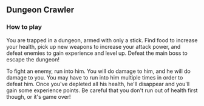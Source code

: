 ## Dungeon Crawler

### How to play

You are trapped in a dungeon, armed with only a stick. Find food to increase your health, pick up new weapons to increase your attack power, and defeat enemies to gain experience and level up. Defeat the main boss to escape the dungeon!

To fight an enemy, run into him. You will do damage to him, and he will do damage to you. You may have to run into him multiple times in order to defeat him. Once you've depleted all his health, he'll disappear and you'll gain some experience points. Be careful that you don't run out of health first though, or it's game over!
